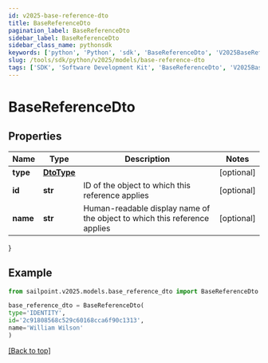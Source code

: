 ```yaml
---
id: v2025-base-reference-dto
title: BaseReferenceDto
pagination_label: BaseReferenceDto
sidebar_label: BaseReferenceDto
sidebar_class_name: pythonsdk
keywords: ['python', 'Python', 'sdk', 'BaseReferenceDto', 'V2025BaseReferenceDto'] 
slug: /tools/sdk/python/v2025/models/base-reference-dto
tags: ['SDK', 'Software Development Kit', 'BaseReferenceDto', 'V2025BaseReferenceDto']
---
```


# BaseReferenceDto


## Properties

Name | Type | Description | Notes
------------ | ------------- | ------------- | -------------
**type** | [**DtoType**](dto-type) |  | [optional] 
**id** | **str** | ID of the object to which this reference applies | [optional] 
**name** | **str** | Human-readable display name of the object to which this reference applies | [optional] 
}

## Example

```python
from sailpoint.v2025.models.base_reference_dto import BaseReferenceDto

base_reference_dto = BaseReferenceDto(
type='IDENTITY',
id='2c91808568c529c60168cca6f90c1313',
name='William Wilson'
)

```
[[Back to top]](#) 

